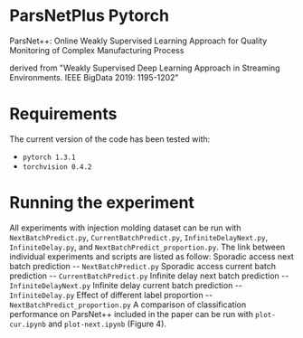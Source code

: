 # ParsNetPlus Pytorch
ParsNet++: Online Weakly Supervised Learning Approach for Quality Monitoring of Complex Manufacturing Process

derived from "Weakly Supervised Deep Learning Approach in Streaming Environments. IEEE BigData 2019: 1195-1202"


# Requirements
The current version of the code has been tested with:
* `pytorch 1.3.1`
* `torchvision 0.4.2`

# Running the experiment
All experiments with injection molding dataset can be run with `NextBatchPredict.py`, `CurrentBatchPredict.py`, `InfiniteDelayNext.py`, `InfiniteDelay.py`, and `NextBatchPredict_proportion.py`. The link between individual experiments and scripts are listed as follow:
Sporadic access next batch prediction -- `NextBatchPredict.py`
Sporadic access current batch prediction -- `CurrentBatchPredict.py`
Infinite delay next batch prediction -- `InfiniteDelayNext.py`
Infinite delay current batch prediction -- `InfiniteDelay.py`
Effect of different label proportion -- `NextBatchPredict_proportion.py`
A comparison of classification performance on ParsNet++ included in the paper can be run with `plot-cur.ipynb` and `plot-next.ipynb` (Figure 4).
